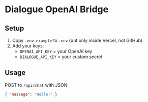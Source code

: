 # Dialogue OpenAI Bridge

## Setup
1. Copy `.env.example` to `.env` (but only inside Vercel, not GitHub).
2. Add your keys:
   - `OPENAI_API_KEY` = your OpenAI key
   - `DIALOGUE_API_KEY` = your custom secret

## Usage
POST to `/api/chat` with JSON:
```json
{ "message": "Hello!" }
